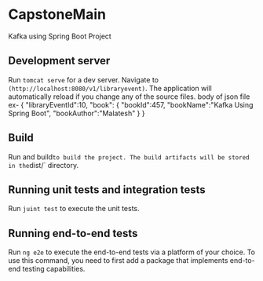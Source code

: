 # CapstoneMain
Kafka using Spring Boot Project

## Development server

Run `tomcat serve` for a dev server. Navigate to `(http://localhost:8080/v1/libraryevent)`. The application will automatically reload if you change any of the source files.
body of json file ex-
{
"libraryEventId":10,
"book":
{
"bookId":457,
"bookName":"Kafka Using Spring Boot",
"bookAuthor":"Malatesh"
}
}

## Build

Run and build` to build the project. The build artifacts will be stored in the `dist/` directory.

## Running unit tests and integration tests

Run `juint test` to execute the unit tests.

## Running end-to-end tests

Run `ng e2e` to execute the end-to-end tests via a platform of your choice. To use this command, you need to first add a package that implements end-to-end testing capabilities.

